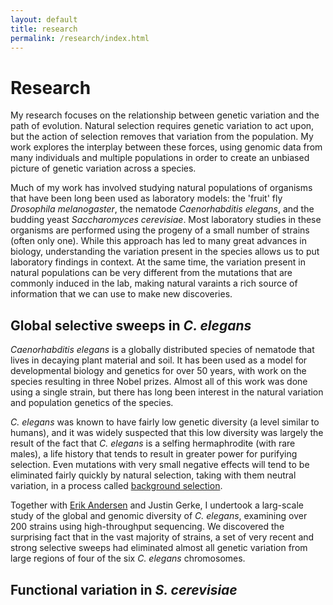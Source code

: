 ```yaml
---
layout: default
title: research
permalink: /research/index.html
---
```


# Research

My research focuses on the relationship between genetic variation and the path of evolution. Natural selection requires  genetic variation to act upon, but the action of selection removes that variation from the population. My work explores the interplay between these forces, using genomic data from many individuals and multiple populations in order to create an unbiased picture of genetic variation across a species.

Much of my work has involved studying natural populations of organisms that have been long been used as laboratory models: the 'fruit' fly *Drosophila melanogaster*, the nematode *Caenorhabditis elegans*, and the budding yeast *Saccharomyces cerevisiae*. Most laboratory studies in these organisms are performed using the progeny of a small number of strains (often only one). While this approach has led to many great advances in biology, understanding the variation present in the species allows us to put laboratory findings in context. At the same time, the variation  present in natural populations can be very different from the mutations that are commonly induced in the lab, making natural varaints a rich source of information that we can use to make new discoveries.


## Global selective sweeps in *C. elegans*

*Caenorhabditis elegans* is a globally distributed species of nematode that lives in decaying plant material and soil. It has been used as a model for developmental biology and genetics for over 50 years, with work on the species resulting in three Nobel prizes. Almost all of this work was done using a single strain, but there has long been interest in the natural variation and population genetics of the species. 

*C. elegans* was known to have fairly low genetic diversity (a level similar to humans), and it was widely suspected that this low diversity was largely the result of the fact that *C. elegans* is a selfing hermaphrodite (with rare males), a life history that tends to result in greater power for purifying selection. Even mutations with very small negative effects will tend to be eliminated fairly quickly by natural selection, taking with them neutral variation, in a process called [background selection](http://www.ncbi.nlm.nih.gov/pubmed/8375663?dopt=Abstract "Charlesworth et al. The effect of deleterious mutations on neutral molecular variation.").  

Together with [Erik Andersen](http://www.princeton.edu/~eca "Erik Andersen's Homepage") and Justin Gerke, I undertook a larg-scale study of the global and genomic diversity of *C. elegans*, examining over 200 strains using high-throughput sequencing. We discovered the surprising fact that in the vast majority of strains, a set of very recent and strong selective sweeps had eliminated almost all genetic variation from large regions of four of the six *C. elegans* chromosomes.


## Functional variation in *S. cerevisiae*

